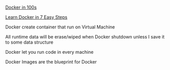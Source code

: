 [Docker in 100s](https://youtu.be/Gjnup-PuquQ?si=qhHV2MuiRhgwhLhU)

[Learn Docker in 7 Easy Steps](https://youtu.be/gAkwW2tuIqE?si=iFCKMldzyn4zfPRa)

Docker create container that run on Virtual Machine

All runtime data will be erase/wiped when Docker shutdown
	unless I save it to some data structure

Docker let you run code in every machine

Docker Images are the blueprint for Docker